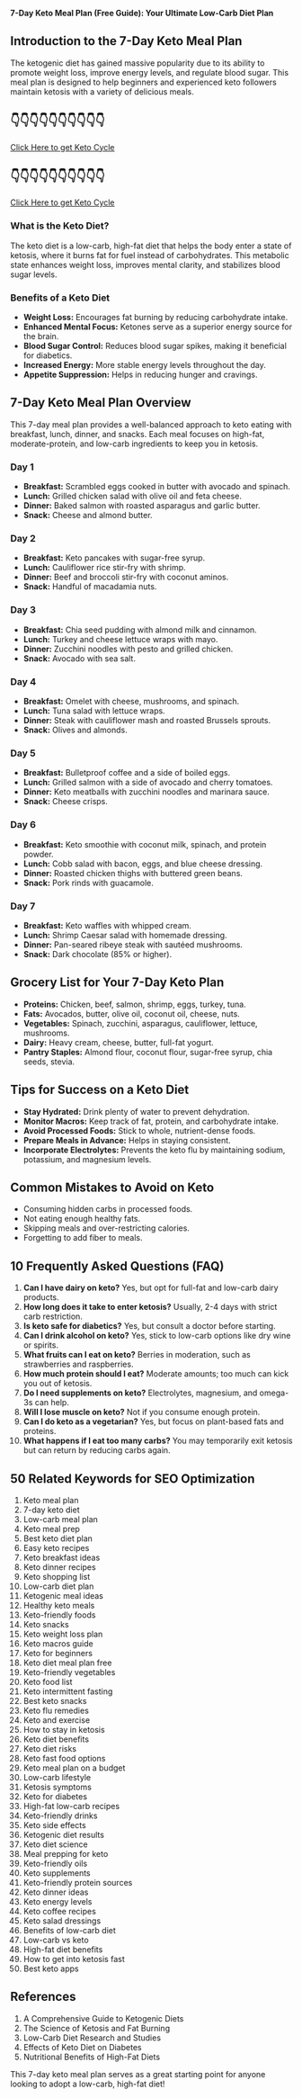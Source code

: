 **7-Day Keto Meal Plan (Free Guide): Your Ultimate Low-Carb Diet Plan**  

## Introduction to the 7-Day Keto Meal Plan  
The ketogenic diet has gained massive popularity due to its ability to promote weight loss, improve energy levels, and regulate blood sugar. This meal plan is designed to help beginners and experienced keto followers maintain ketosis with a variety of delicious meals.

👇👇👇👇👇👇👇👇👇👇
------
[Click Here to get Keto Cycle](http://www.edftrk.com/SH166H)

👇👇👇👇👇👇👇👇👇👇
------
[Click Here to get Keto Cycle](http://www.edftrk.com/SH166H)

### What is the Keto Diet?  
The keto diet is a low-carb, high-fat diet that helps the body enter a state of ketosis, where it burns fat for fuel instead of carbohydrates. This metabolic state enhances weight loss, improves mental clarity, and stabilizes blood sugar levels.

### Benefits of a Keto Diet  
- **Weight Loss:** Encourages fat burning by reducing carbohydrate intake.
- **Enhanced Mental Focus:** Ketones serve as a superior energy source for the brain.
- **Blood Sugar Control:** Reduces blood sugar spikes, making it beneficial for diabetics.
- **Increased Energy:** More stable energy levels throughout the day.
- **Appetite Suppression:** Helps in reducing hunger and cravings.

## 7-Day Keto Meal Plan Overview  
This 7-day meal plan provides a well-balanced approach to keto eating with breakfast, lunch, dinner, and snacks. Each meal focuses on high-fat, moderate-protein, and low-carb ingredients to keep you in ketosis.

### Day 1  
- **Breakfast:** Scrambled eggs cooked in butter with avocado and spinach.
- **Lunch:** Grilled chicken salad with olive oil and feta cheese.
- **Dinner:** Baked salmon with roasted asparagus and garlic butter.
- **Snack:** Cheese and almond butter.

### Day 2  
- **Breakfast:** Keto pancakes with sugar-free syrup.
- **Lunch:** Cauliflower rice stir-fry with shrimp.
- **Dinner:** Beef and broccoli stir-fry with coconut aminos.
- **Snack:** Handful of macadamia nuts.

### Day 3  
- **Breakfast:** Chia seed pudding with almond milk and cinnamon.
- **Lunch:** Turkey and cheese lettuce wraps with mayo.
- **Dinner:** Zucchini noodles with pesto and grilled chicken.
- **Snack:** Avocado with sea salt.

### Day 4  
- **Breakfast:** Omelet with cheese, mushrooms, and spinach.
- **Lunch:** Tuna salad with lettuce wraps.
- **Dinner:** Steak with cauliflower mash and roasted Brussels sprouts.
- **Snack:** Olives and almonds.

### Day 5  
- **Breakfast:** Bulletproof coffee and a side of boiled eggs.
- **Lunch:** Grilled salmon with a side of avocado and cherry tomatoes.
- **Dinner:** Keto meatballs with zucchini noodles and marinara sauce.
- **Snack:** Cheese crisps.

### Day 6  
- **Breakfast:** Keto smoothie with coconut milk, spinach, and protein powder.
- **Lunch:** Cobb salad with bacon, eggs, and blue cheese dressing.
- **Dinner:** Roasted chicken thighs with buttered green beans.
- **Snack:** Pork rinds with guacamole.

### Day 7  
- **Breakfast:** Keto waffles with whipped cream.
- **Lunch:** Shrimp Caesar salad with homemade dressing.
- **Dinner:** Pan-seared ribeye steak with sautéed mushrooms.
- **Snack:** Dark chocolate (85% or higher).

## Grocery List for Your 7-Day Keto Plan  
- **Proteins:** Chicken, beef, salmon, shrimp, eggs, turkey, tuna.
- **Fats:** Avocados, butter, olive oil, coconut oil, cheese, nuts.
- **Vegetables:** Spinach, zucchini, asparagus, cauliflower, lettuce, mushrooms.
- **Dairy:** Heavy cream, cheese, butter, full-fat yogurt.
- **Pantry Staples:** Almond flour, coconut flour, sugar-free syrup, chia seeds, stevia.

## Tips for Success on a Keto Diet  
- **Stay Hydrated:** Drink plenty of water to prevent dehydration.
- **Monitor Macros:** Keep track of fat, protein, and carbohydrate intake.
- **Avoid Processed Foods:** Stick to whole, nutrient-dense foods.
- **Prepare Meals in Advance:** Helps in staying consistent.
- **Incorporate Electrolytes:** Prevents the keto flu by maintaining sodium, potassium, and magnesium levels.

## Common Mistakes to Avoid on Keto  
- Consuming hidden carbs in processed foods.
- Not eating enough healthy fats.
- Skipping meals and over-restricting calories.
- Forgetting to add fiber to meals.

## 10 Frequently Asked Questions (FAQ)  
1. **Can I have dairy on keto?** Yes, but opt for full-fat and low-carb dairy products.  
2. **How long does it take to enter ketosis?** Usually, 2-4 days with strict carb restriction.  
3. **Is keto safe for diabetics?** Yes, but consult a doctor before starting.  
4. **Can I drink alcohol on keto?** Yes, stick to low-carb options like dry wine or spirits.  
5. **What fruits can I eat on keto?** Berries in moderation, such as strawberries and raspberries.  
6. **How much protein should I eat?** Moderate amounts; too much can kick you out of ketosis.  
7. **Do I need supplements on keto?** Electrolytes, magnesium, and omega-3s can help.  
8. **Will I lose muscle on keto?** Not if you consume enough protein.  
9. **Can I do keto as a vegetarian?** Yes, but focus on plant-based fats and proteins.  
10. **What happens if I eat too many carbs?** You may temporarily exit ketosis but can return by reducing carbs again.  

## 50 Related Keywords for SEO Optimization  
1. Keto meal plan  
2. 7-day keto diet  
3. Low-carb meal plan  
4. Keto meal prep  
5. Best keto diet plan  
6. Easy keto recipes  
7. Keto breakfast ideas  
8. Keto dinner recipes  
9. Keto shopping list  
10. Low-carb diet plan  
11. Ketogenic meal ideas  
12. Healthy keto meals  
13. Keto-friendly foods  
14. Keto snacks  
15. Keto weight loss plan  
16. Keto macros guide  
17. Keto for beginners  
18. Keto diet meal plan free  
19. Keto-friendly vegetables  
20. Keto food list  
21. Keto intermittent fasting  
22. Best keto snacks  
23. Keto flu remedies  
24. Keto and exercise  
25. How to stay in ketosis  
26. Keto diet benefits  
27. Keto diet risks  
28. Keto fast food options  
29. Keto meal plan on a budget  
30. Low-carb lifestyle  
31. Ketosis symptoms  
32. Keto for diabetes  
33. High-fat low-carb recipes  
34. Keto-friendly drinks  
35. Keto side effects  
36. Ketogenic diet results  
37. Keto diet science  
38. Meal prepping for keto  
39. Keto-friendly oils  
40. Keto supplements  
41. Keto-friendly protein sources  
42. Keto dinner ideas  
43. Keto energy levels  
44. Keto coffee recipes  
45. Keto salad dressings  
46. Benefits of low-carb diet  
47. Low-carb vs keto  
48. High-fat diet benefits  
49. How to get into ketosis fast  
50. Best keto apps  

## References  
1. A Comprehensive Guide to Ketogenic Diets  
2. The Science of Ketosis and Fat Burning  
3. Low-Carb Diet Research and Studies  
4. Effects of Keto Diet on Diabetes  
5. Nutritional Benefits of High-Fat Diets  

This 7-day keto meal plan serves as a great starting point for anyone looking to adopt a low-carb, high-fat diet!

